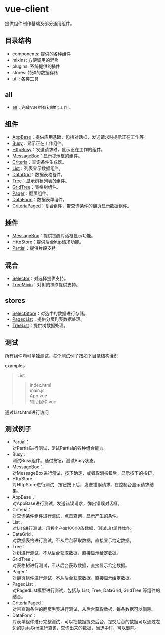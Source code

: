 # vue-client

提供组件制作基础及部分通用组件。

## 目录结构

* components: 提供的各种组件
* mixins: 方便调用的混合
* plugins: 系统提供的插件
* stores: 特殊的数据存储
* util: 各类工具

## all

* [all](docs/all.md)：完成vue所有初始化工作。

## 组件

* [AppBase](docs/AppBase.md)：提供应用基础，包括对话框，发送请求时提示正在工作等。
* [Busy](docs/Busy.md)：显示正在工作组件。
* [HttpBusy](docs/HttpBusy.md)：发送请求时，显示正在工作的组件。
* [MessageBox](docs/MessageBox.md)：显示提示框的组件。
* [Criteria](docs/Criteria.md)：查询条件生成器。
* [List](docs/List.md)：列表显示数据组件。
* [DataGrid](docs/DataGrid.md)：数据表格组件。
* [Tree](docs/Tree.md)：显示树状列表的组件。
* [GridTree](docs/GridTree.md)：表格树组件。
* [Pager](docs/Pager.md)：翻页组件。
* [DataForm](docs/Pager.md)：数据表单组件。
* [CriteriaPaged](docs/CriteriaPaged.md)：复合组件，带查询条件的翻页显示数据组件。

## 插件

* [MessageBox](docs/MessageBox.md)：提供提醒对话框显示功能。
* [HttpStore](docs/MessageBox.md)：提供后台http请求功能。
* [Partial](docs/MessageBox.md)：提供片段支持。

## 混合

* [Selector](docs/Selector.md)：对选择提供支持。
* [TreeMixin](docs/TreeMixin.md)：对树的操作提供支持。

## stores

* [SelectStore](docs/Selector.md)：对选中的数据进行存储。
* [PagedList](docs/PagedList.md)：提供分页列表数据处理。
* [TreeList](docs/TreeList.md)：提供树数据处理。

## 测试

所有组件均可单独测试，每个测试例子按如下目录结构组织

examples
>List
>>index.html  
>>main.js  
>>App.vue  
>>辅助组件.vue

通过List.html进行访问

## 测试例子

* Partial：  
对Partial进行测试，测试Partial的各种组合能力。
* Busy：  
测试Busy组件。通过按钮，测试Busy状态。
* MessageBox：  
对MessageBox进行测试，按下确定，或者取消按钮后，显示按下的按钮。
* HttpStore:  
对HttpStore进行测试，按钮按下后，发送错误请求，在控制台显示请求结果。
* AppBase：  
对AppBase进行测试，发送错误请求，弹出错误对话框。
* Criteria：  
对查询条件组件进行测试，点击查询，显示产生的条件。
* List：  
对List进行测试，用程序产生10000条数据，测试List组件性能。
* DataGrid：  
对数据表格进行测试，不从后台获取数据，直接显示给定数据。
* Tree：  
对树进行测试，不从后台获取数据，直接显示给定数据。
* GridTree：  
对表格树进行测试，不从后台获取数据，直接显示给定数据。
* Pager：  
对翻页组件进行测试，不从后台获取数据，直接显示给定数据。
* PagedList：  
对PagedList模型进行测试，包括与 List, Tree, DataGrid, GridTree 等组件的结合。
* CriteriaPaged：  
对带查询条件的翻页列表进行测试，从后台获取数据，每条数据可以删除。
* DataForm：  
对表单组件进行完整测试，可以把数据提交后台，提交后台的数据可以通过左边的DataGrid进行查询，查询出来的数据，当选中时，可以删除。
